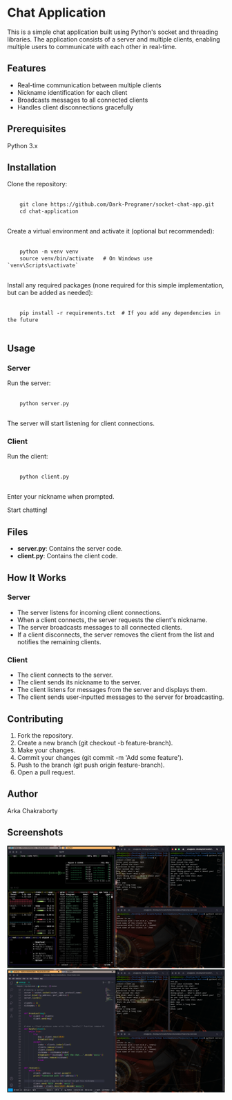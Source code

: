 <h1>Chat Application</h1>
    <p>This is a simple chat application built using Python's socket and threading libraries. The application consists of a server and multiple clients, enabling multiple users to communicate with each other in real-time.</p>
    
<h2>Features</h2>
    <ul>
        <li>Real-time communication between multiple clients</li>
        <li>Nickname identification for each client</li>
        <li>Broadcasts messages to all connected clients</li>
        <li>Handles client disconnections gracefully</li>
    </ul>
    
<h2>Prerequisites</h2>
    <p>Python 3.x</p>
    
<h2>Installation</h2>
    <p>Clone the repository:</p>
    <pre><code>
    git clone https://github.com/Dark-Programer/socket-chat-app.git
    cd chat-application
    </code></pre>
    
<p>Create a virtual environment and activate it (optional but recommended):</p>
    <pre><code>
    python -m venv venv
    source venv/bin/activate   # On Windows use `venv\Scripts\activate`
    </code></pre>
    
<p>Install any required packages (none required for this simple implementation, but can be added as needed):</p>
    <pre><code>
    pip install -r requirements.txt  # If you add any dependencies in the future
    </code></pre>
    
<h2>Usage</h2>
    <h3>Server</h3>
    <p>Run the server:</p>
    <pre><code>
    python server.py
    </code></pre>
    <p>The server will start listening for client connections.</p>
    
<h3>Client</h3>
    <p>Run the client:</p>
    <pre><code>
    python client.py
    </code></pre>
    <p>Enter your nickname when prompted.</p>
    <p>Start chatting!</p>
    
<h2>Files</h2>
    <ul>
        <li><strong>server.py</strong>: Contains the server code.</li>
        <li><strong>client.py</strong>: Contains the client code.</li>
    </ul>
    
<h2>How It Works</h2>
    <h3>Server</h3>
    <ul>
        <li>The server listens for incoming client connections.</li>
        <li>When a client connects, the server requests the client's nickname.</li>
        <li>The server broadcasts messages to all connected clients.</li>
        <li>If a client disconnects, the server removes the client from the list and notifies the remaining clients.</li>
    </ul>
    
<h3>Client</h3>
    <ul>
        <li>The client connects to the server.</li>
        <li>The client sends its nickname to the server.</li>
        <li>The client listens for messages from the server and displays them.</li>
        <li>The client sends user-inputted messages to the server for broadcasting.</li>
    </ul>
    
<h2>Contributing</h2>
    <ol>
        <li>Fork the repository.</li>
        <li>Create a new branch (git checkout -b feature-branch).</li>
        <li>Make your changes.</li>
        <li>Commit your changes (git commit -m 'Add some feature').</li>
        <li>Push to the branch (git push origin feature-branch).</li>
        <li>Open a pull request.</li>
    </ol>
    
<h2>Author</h2>
    <p>Arka Chakraborty</p>

<h2>Screenshots</h2>
    <img src="./screenshot/image1.png">
    <img src="./screenshot/image2.png">
